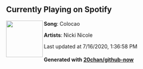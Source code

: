 ## Currently Playing on Spotify

[<img align="left" width="100" src="https://i.scdn.co/image/ab67616d00001e02dfcbe5bdc2679e14090dad39">](https://open.spotify.com/album/3VH9BRaAzvy7n9X5DNdHxm)

**Song**: Colocao

**Artists**: Nicki Nicole

Last updated at 7/16/2020, 1:36:58 PM

#### Generated with [20chan/github-now](https://github.com/20chan/github-now)